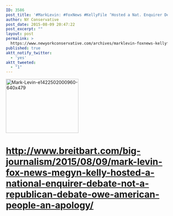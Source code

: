 ```yaml
---
ID: 3586
post_title: '#MarkLevin: #FoxNews #KellyFile ‘Hosted a Nat. Enquirer Debate&#8217; #MakeAmericaGreatAgain'
author: NY Conservative
post_date: 2015-08-09 20:47:22
post_excerpt: ""
layout: post
permalink: >
  https://www.newyorkconservative.com/archives/marklevin-foxnews-kellyfile-hosted-a-nat-enquirer-debate-makeamericagreatagain/
published: true
aktt_notify_twitter:
  - 'yes'
aktt_tweeted:
  - "1"
---
```

<a href="http://newyorkconservative.s3.amazonaws.com/wp-content/uploads/2015/08/Mark-Levin-e1422502000960-640x479.png"><img class="alignnone  wp-image-3587" src="http://newyorkconservative.s3.amazonaws.com/wp-content/uploads/2015/08/Mark-Levin-e1422502000960-640x479-300x225.png" alt="Mark-Levin-e1422502000960-640x479" width="226" height="169" /></a>
<h1><a href="http://www.breitbart.com/big-journalism/2015/08/09/mark-levin-fox-news-megyn-kelly-hosted-a-national-enquirer-debate-not-a-republican-debate-owe-american-people-an-apology/">http://www.breitbart.com/big-journalism/2015/08/09/mark-levin-fox-news-megyn-kelly-hosted-a-national-enquirer-debate-not-a-republican-debate-owe-american-people-an-apology/</a></h1>